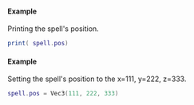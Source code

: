 #### Example
Printing the spell's position.
```lua
print( spell.pos)
```
#### Example
Setting the spell's position to the x=111, y=222, z=333.
```lua
spell.pos = Vec3(111, 222, 333)
```
